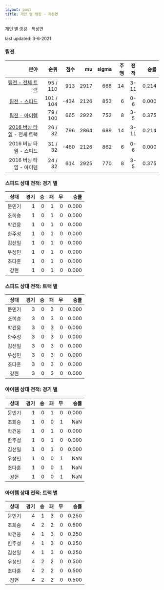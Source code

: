 ```yaml
---
layout: post
title: 개인 별 랭킹 - 최성연
---
```



개인 별 랭킹 - 최성연


last updated: 3-6-2021


### 팀전

| 분야 | 순위 | 점수 | mu | sigma | 주행 | 전적 | 승률 |
|---:|---:|---:|---:|---:|---:|:---:|---:|
| [팀전 - 전체 트랙](../team-full) | 95 / 110 | 913 | 2917 | 668 | 14 | 3-11 | 0.214 |
| [팀전 - 스피드](../team-speed) | 101 / 104 | -434 | 2126 | 853 | 6 | 0-6 | 0.000 |
| [팀전 - 아이템](../team-item) | 79 / 100 | 665 | 2922 | 752 | 8 | 3-5 | 0.375 |
| [2016 버닝 타임](../teams-t2016_1) - 전체 트랙 | 26 / 32 | 796 | 2864 | 689 | 14 | 3-11 | 0.214 |
| 2016 버닝 타임 - 스피드 | 31 / 32 | -460 | 2126 | 862 | 6 | 0-6 | 0.000 |
| 2016 버닝 타임 - 아이템 | 24 / 32 | 614 | 2925 | 770 | 8 | 3-5 | 0.375 |

### 스피드 상대 전적: 경기 별

| 상대 | 경기 | 승 | 패 | 무 | 승률 |
|:---:|---:|---:|---:|---:|---:|
| 문민기 | 1 | 0 | 1 | 0 | 0.000 |
| 조희승 | 1 | 0 | 1 | 0 | 0.000 |
| 박건웅 | 1 | 0 | 1 | 0 | 0.000 |
| 한주성 | 1 | 0 | 1 | 0 | 0.000 |
| 김선일 | 1 | 0 | 1 | 0 | 0.000 |
| 우성민 | 1 | 0 | 1 | 0 | 0.000 |
| 조다훈 | 1 | 0 | 1 | 0 | 0.000 |
| 강현 | 1 | 0 | 1 | 0 | 0.000 |

### 스피드 상대 전적: 트랙 별

| 상대 | 경기 | 승 | 패 | 무 | 승률 |
|:---:|---:|---:|---:|---:|---:|
| 문민기 | 3 | 0 | 3 | 0 | 0.000 |
| 조희승 | 3 | 0 | 3 | 0 | 0.000 |
| 박건웅 | 3 | 0 | 3 | 0 | 0.000 |
| 한주성 | 3 | 0 | 3 | 0 | 0.000 |
| 김선일 | 3 | 0 | 3 | 0 | 0.000 |
| 우성민 | 3 | 0 | 3 | 0 | 0.000 |
| 조다훈 | 3 | 0 | 3 | 0 | 0.000 |
| 강현 | 3 | 0 | 3 | 0 | 0.000 |

### 아이템 상대 전적: 경기 별

| 상대 | 경기 | 승 | 패 | 무 | 승률 |
|:---:|---:|---:|---:|---:|---:|
| 문민기 | 1 | 0 | 1 | 0 | 0.000 |
| 조희승 | 1 | 0 | 0 | 1 | NaN |
| 박건웅 | 1 | 0 | 1 | 0 | 0.000 |
| 한주성 | 1 | 0 | 1 | 0 | 0.000 |
| 김선일 | 1 | 0 | 1 | 0 | 0.000 |
| 우성민 | 1 | 0 | 0 | 1 | NaN |
| 조다훈 | 1 | 0 | 0 | 1 | NaN |
| 강현 | 1 | 0 | 0 | 1 | NaN |

### 아이템 상대 전적: 트랙 별

| 상대 | 경기 | 승 | 패 | 무 | 승률 |
|:---:|---:|---:|---:|---:|---:|
| 문민기 | 4 | 1 | 3 | 0 | 0.250 |
| 조희승 | 4 | 2 | 2 | 0 | 0.500 |
| 박건웅 | 4 | 1 | 3 | 0 | 0.250 |
| 한주성 | 4 | 1 | 3 | 0 | 0.250 |
| 김선일 | 4 | 1 | 3 | 0 | 0.250 |
| 우성민 | 4 | 2 | 2 | 0 | 0.500 |
| 조다훈 | 4 | 2 | 2 | 0 | 0.500 |
| 강현 | 4 | 2 | 2 | 0 | 0.500 |
